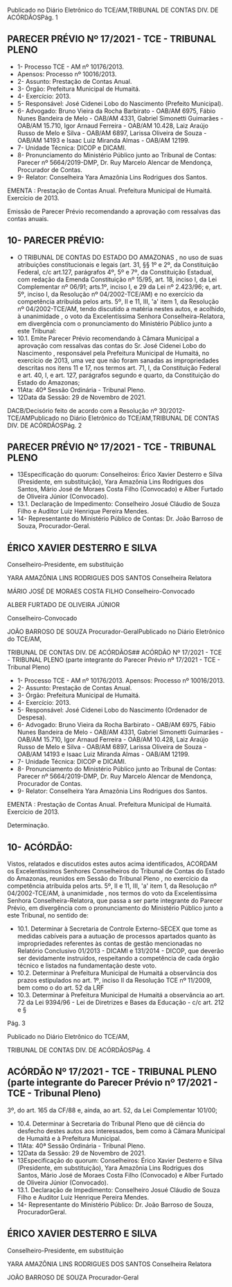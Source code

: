 Publicado  no  Diário  Eletrônico do TCE/AM,TRIBUNAL DE CONTAS DIV. DE ACÓRDÃOSPág. 1

## PARECER PRÉVIO Nº 17/2021 - TCE - TRIBUNAL PLENO

- 1- Processo TCE - AM nº 10176/2013.
- Apensos: Processo nº  10016/2013.
- 2- Assunto: Prestação de Contas Anual.
- 3- Órgão: Prefeitura Municipal de Humaitá.
- 4- Exercício: 2013.
- 5- Responsável: José Cidenei Lobo do Nascimento (Prefeito Municipal).
- 6- Advogado: Bruno Vieira da Rocha Barbirato - OAB/AM 6975, Fábio Nunes Bandeira de Melo - OAB/AM 4331, Gabriel Simonetti Guimarães - OAB/AM 15.710, Igor Arnaud Ferreira  -  OAB/AM  10.428,  Laiz  Araújo  Russo  de  Melo  e  Silva  -  OAB/AM  6897, Larissa  Oliveira  de  Souza  -  OAB/AM  14193  e  Isaac  Luiz  Miranda  Almas  -  OAB/AM 12199.
- 7- Unidade Técnica: DICOP e DICAMI.
- 8- Pronunciamento  do  Ministério  Público  junto  ao  Tribunal  de  Contas: Parecer  nº 5664/2019-DMP, Dr. Ruy Marcelo Alencar de Mendonça, Procurador de Contas.
- 9- Relator: Conselheira Yara Amazônia Lins Rodrigues dos Santos.

EMENTA :  Prestação  de  Contas  Anual.    Prefeitura Municipal de Humaitá.  Exercício de 2013.

Emissão de Parecer Prévio recomendando a aprovação com ressalvas das contas anuais.

## 10-  PARECER PRÉVIO:

- O  TRIBUNAL  DE  CONTAS  DO  ESTADO  DO  AMAZONAS ,  no  uso  de  suas atribuições  constitucionais  e  legais  (art.  31,  §§  1º  e  2º,  da  Constituição  Federal,  c/c art.127,  parágrafos  4º,  5º  e  7º,  da  Constituição  Estadual,  com  redação  da  Emenda Constituição nº 15/95, art. 18, inciso I, da Lei Complementar nº 06/91; arts.1º, inciso I, e 29  da  Lei  nº  2.423/96;  e,  art.  5º,  inciso  I,  da  Resolução  nº  04/2002-TCE/AM)  e  no exercício da competência atribuída pelos arts. 5º, II e 11, III, 'a' item 1, da Resolução nº 04/2002-TCE/AM, tendo discutido a matéria nestes autos, e acolhido, à unanimidade , o voto da Excelentíssima Senhora Conselheira-Relatora, em divergência com o pronunciamento do Ministério Público junto a este Tribunal:
- 10.1.  Emite Parecer Prévio recomendando à Câmara Municipal a aprovação  com  ressalvas das  contas  do Sr.  José  Cidenei  Lobo  do Nascimento , responsável pela Prefeitura Municipal de Humaitá, no exercício  de  2013,  uma  vez  que  não  foram  sanadas  as  impropriedades descritas nos itens 11 e 17, nos termos art. 71, I, da Constituição Federal e art. 40, I, e art. 127, parágrafos segundo e quarto, da Constituição do Estado do Amazonas;
- 11Ata: 40ª Sessão Ordinária - Tribunal Pleno.
- 12Data da Sessão: 29 de Novembro de 2021.

DACB/Decisório feito de acordo com a Resolução nº 30/2012-TCE/AMPublicado  no  Diário  Eletrônico do TCE/AM,TRIBUNAL DE CONTAS DIV. DE ACÓRDÃOSPág. 2

## PARECER PRÉVIO Nº 17/2021 - TCE - TRIBUNAL PLENO

- 13Especificação do quorum: Conselheiros: Érico Xavier Desterro e Silva (Presidente, em substituição), Yara Amazônia Lins Rodrigues dos Santos, Mário José de Moraes Costa Filho (Convocado) e Alber Furtado de Oliveira Júnior (Convocado).
- 13.1. Declaração de Impedimento: Conselheiro Josué Cláudio de Souza Filho e Auditor Luiz Henrique Pereira Mendes.
- 14-  Representante  do  Ministério  Público  de  Contas: Dr. João  Barroso  de  Souza, Procurador-Geral.

## ÉRICO XAVIER DESTERRO E SILVA

Conselheiro-Presidente, em substituição

YARA AMAZÔNIA LINS RODRIGUES DOS SANTOS Conselheira Relatora

MÁRIO JOSÉ DE MORAES COSTA FILHO Conselheiro-Convocado

ALBER FURTADO DE OLIVEIRA JÚNIOR

Conselheiro-Convocado

JOÃO BARROSO DE SOUZA Procurador-GeralPublicado  no  Diário  Eletrônico do TCE/AM,

TRIBUNAL DE CONTAS DIV. DE ACÓRDÃOS## ACÓRDÃO Nº 17/2021 - TCE - TRIBUNAL PLENO (parte integrante do Parecer Prévio nº 17/2021 - TCE - Tribunal Pleno)

- 1- Processo TCE - AM nº 10176/2013. Apensos: Processo nº  10016/2013.
- 2- Assunto: Prestação de Contas Anual.
- 3- Órgão: Prefeitura Municipal de Humaitá.
- 4- Exercício: 2013.
- 5- Responsável: José Cidenei Lobo do Nascimento (Ordenador de Despesa).
- 6- Advogado: Bruno Vieira da Rocha Barbirato - OAB/AM 6975, Fábio Nunes Bandeira de Melo - OAB/AM 4331, Gabriel Simonetti Guimarães - OAB/AM 15.710, Igor Arnaud Ferreira  -  OAB/AM  10.428,  Laiz  Araújo  Russo  de  Melo  e  Silva  -  OAB/AM  6897, Larissa  Oliveira  de  Souza  -  OAB/AM  14193  e  Isaac  Luiz  Miranda  Almas  -  OAB/AM 12199.
- 7- Unidade Técnica: DICOP e DICAMI.
- 8- Pronunciamento  do  Ministério  Público  junto  ao  Tribunal  de  Contas: Parecer  nº 5664/2019-DMP, Dr. Ruy Marcelo Alencar de Mendonça, Procurador de Contas.
- 9- Relator: Conselheira Yara Amazônia Lins Rodrigues dos Santos.

EMENTA :  Prestação  de  Contas  Anual.    Prefeitura Municipal de Humaitá. Exercício de 2013.

Determinação.

## 10-  ACÓRDÃO:

Vistos, relatados e discutidos estes autos acima identificados, ACORDAM os Excelentíssimos Senhores Conselheiros do Tribunal de Contas do Estado do Amazonas, reunidos em Sessão do Tribunal Pleno , no exercício da competência atribuída pelos arts. 5º, II e 11, III, 'a' item 1, da Resolução nº 04/2002-TCE/AM, à unanimidade , nos termos do  voto da  Excelentíssima  Senhora  Conselheira-Relatora,  que  passa  a  ser  parte integrante  do  Parecer  Prévio, em  divergência com  o  pronunciamento  do  Ministério Público junto a este Tribunal, no sentido de:

- 10.1. Determinar à Secretaria  de  Controle  Externo-SECEX que  tome  as medidas  cabíveis  para  a  autuação  de  processos  apartados  quanto  às impropriedades referentes às contas de gestão mencionadas no Relatório Conclusivo  01/2013  -  DICAMI  e  131/2014  -  DICOP,  que  deverão  ser devidamente instruídos, respeitando a competência de cada órgão técnico e listados na fundamentação deste voto.
- 10.2. Determinar à Prefeitura  Municipal  de  Humaitá a  observância  dos prazos estipulados no art. 1º, inciso II da Resolução TCE nº 11/2009, bem como o do art. 52 da LRF
- 10.3. Determinar à Prefeitura Municipal de Humaitá a observância ao art. 72 da Lei 9394/96 - Lei de Diretrizes e Bases da Educação - c/c art. 212 e §

Pág. 3

Publicado  no  Diário  Eletrônico do TCE/AM,

TRIBUNAL DE CONTAS DIV. DE ACÓRDÃOSPág. 4

## ACÓRDÃO Nº 17/2021 - TCE - TRIBUNAL PLENO (parte integrante do Parecer Prévio nº 17/2021 - TCE - Tribunal Pleno)

3º, do art. 165 da CF/88 e, ainda, ao art. 52, da Lei Complementar 101/00;

- 10.4. Determinar à Secretaria do Tribunal Pleno que dê ciência do desfecho destes  autos  aos  interessados,  bem  como  à  Câmara  Municipal  de Humaitá e à Prefeitura Municipal.
- 11Ata: 40ª Sessão Ordinária - Tribunal Pleno.
- 12Data da Sessão: 29 de Novembro de 2021.
- 13Especificação do quorum: Conselheiros: Érico Xavier Desterro e Silva (Presidente, em substituição), Yara Amazônia Lins Rodrigues dos Santos, Mário José de Moraes Costa Filho (Convocado) e Alber Furtado de Oliveira Júnior (Convocado).
- 13.1. Declaração  de  Impedimento: Conselheiro  Josué  Cláudio  de  Souza  Filho  e Auditor Luiz Henrique Pereira Mendes.
- 14-  Representante do Ministério Público: Dr. João Barroso de Souza, ProcuradorGeral.

## ÉRICO XAVIER DESTERRO E SILVA

Conselheiro-Presidente, em substituição

YARA AMAZÔNIA LINS RODRIGUES DOS SANTOS Conselheira Relatora

JOÃO BARROSO DE SOUZA Procurador-Geral